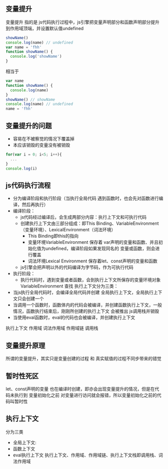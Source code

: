 ## 变量提升
变量提升 指的是 js代码执行过程中，js引擎把变量声明部分和函数声明部分提升到作用域顶端，并设置默认值undefined
```js
showName()
console.log(name) // undefined
var name = 'fhh'
function showName() {
  console.log('showName')
}
```
相当于
```js
var name
function showName() {
  console.log(name)
}
showName() // showName
console.log(name) // undefined
name = 'fhh'
```
## 变量提升的问题
+ 容易在不被察觉的情况下覆盖掉
+ 本应该销毁的变量没有被销毁
```js
for(var i = 0; i<5; i++){
  ...
}
console.log(i)
```
## js代码执行流程
+ 分为编译阶段和执行阶段（当执行全局代码 遇到函数时，也会先对函数进行编译，然后再执行）
+ 编译阶段：
  + js代码经过编译后，会生成两部分内容：执行上下文和可执行代码
  + 创建执行上下文由三部分组成：即This Binding、VariableEnvironment（变量环境）、LexicalEnvironment（词法环境）
    + This Binding即this的指向
    + 变量环境VariableEnvironment 保存着 var声明的变量和函数、并且初始化值为undefined，编译阶段如果发现同名的 变量或函数，则会进行覆盖
    + 词法环境Lexical Environment 保存着let、const声明的变量和函数
  + js引擎会把声明以外的代码编译为字节码，作为可执行代码
+ 执行阶段：
  + 执行代码时，遇到变量或者函数，会到执行上下文所保存的变量环境对象VariableEnvironment 查找
执行上下文分为三类：
+ 当js执行全局代码时，会编译全局代码并创建 全局执行上下文，全局执行上下文只会创建一个
+ 当调用一个函数时，函数体内的代码会被编译，并创建函数执行上下文，一般情况，函数执行结束后，刚刚所创建的执行上下文 会被推出 js调用栈并销毁
+ 当使用eval函数时，eval的代码也会被编译，并创建执行上下文

执行上下文 作用域 词法作用域 作用域链 调用栈
## 变量提升原理
所谓的变量提升，其实只是变量创建的过程 和 真实赋值的过程不同步带来的错觉
## 暂时性死区
let、const声明的变量 也在编译时创建，即亦会出现变量提升的情况，但是在代码未执行到 变量初始化之前 对变量进行访问就会报错，所以变量初始化之前的代码叫暂时性

## 执行上下文
分为三类
+ 全局上下文: 
+ 函数上下文
+ eval执行上下文
执行上下文、作用域、作用域链、执行上下文栈即调用栈、词法作用域

